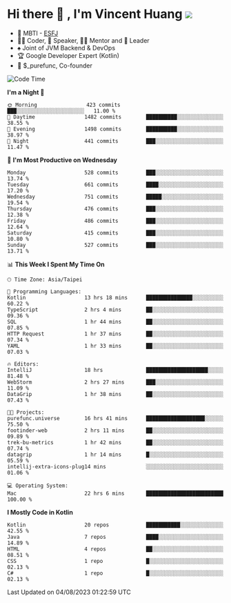 # Hi there 👋 , I'm Vincent Huang ![](https://komarev.com/ghpvc/?username=Jian-Min-Huang)
- 👀 MBTI - [ESFJ](https://www.16personalities.com/esfj-personality)
- 👨‍💻 Coder, 🎤 Speaker, 👨‍🏫 Mentor and 🚀 Leader
- ♠️ Joint of JVM Backend & DevOps
- 🏆 Google Developer Expert (Kotlin)
- 💼 $_purefunc, Co-founder

<!--START_SECTION:waka-->
![Code Time](http://img.shields.io/badge/Code%20Time-2%2C380%20hrs%2025%20mins-blue)

**I'm a Night 🦉** 

```text
🌞 Morning                423 commits         ███░░░░░░░░░░░░░░░░░░░░░░   11.00 % 
🌆 Daytime                1482 commits        ██████████░░░░░░░░░░░░░░░   38.55 % 
🌃 Evening                1498 commits        ██████████░░░░░░░░░░░░░░░   38.97 % 
🌙 Night                  441 commits         ███░░░░░░░░░░░░░░░░░░░░░░   11.47 % 
```
📅 **I'm Most Productive on Wednesday** 

```text
Monday                   528 commits         ███░░░░░░░░░░░░░░░░░░░░░░   13.74 % 
Tuesday                  661 commits         ████░░░░░░░░░░░░░░░░░░░░░   17.20 % 
Wednesday                751 commits         █████░░░░░░░░░░░░░░░░░░░░   19.54 % 
Thursday                 476 commits         ███░░░░░░░░░░░░░░░░░░░░░░   12.38 % 
Friday                   486 commits         ███░░░░░░░░░░░░░░░░░░░░░░   12.64 % 
Saturday                 415 commits         ███░░░░░░░░░░░░░░░░░░░░░░   10.80 % 
Sunday                   527 commits         ███░░░░░░░░░░░░░░░░░░░░░░   13.71 % 
```


📊 **This Week I Spent My Time On** 

```text
🕑︎ Time Zone: Asia/Taipei

💬 Programming Languages: 
Kotlin                   13 hrs 18 mins      ███████████████░░░░░░░░░░   60.22 % 
TypeScript               2 hrs 4 mins        ██░░░░░░░░░░░░░░░░░░░░░░░   09.36 % 
SQL                      1 hr 44 mins        ██░░░░░░░░░░░░░░░░░░░░░░░   07.85 % 
HTTP Request             1 hr 37 mins        ██░░░░░░░░░░░░░░░░░░░░░░░   07.34 % 
YAML                     1 hr 33 mins        ██░░░░░░░░░░░░░░░░░░░░░░░   07.03 % 

🔥 Editors: 
IntelliJ                 18 hrs              ████████████████████░░░░░   81.48 % 
WebStorm                 2 hrs 27 mins       ███░░░░░░░░░░░░░░░░░░░░░░   11.09 % 
DataGrip                 1 hr 38 mins        ██░░░░░░░░░░░░░░░░░░░░░░░   07.43 % 

🐱‍💻 Projects: 
purefunc.universe        16 hrs 41 mins      ███████████████████░░░░░░   75.50 % 
footinder-web            2 hrs 11 mins       ██░░░░░░░░░░░░░░░░░░░░░░░   09.89 % 
trek-bu-metrics          1 hr 42 mins        ██░░░░░░░░░░░░░░░░░░░░░░░   07.74 % 
datagrip                 1 hr 14 mins        █░░░░░░░░░░░░░░░░░░░░░░░░   05.59 % 
intellij-extra-icons-plug14 mins             ░░░░░░░░░░░░░░░░░░░░░░░░░   01.06 % 

💻 Operating System: 
Mac                      22 hrs 6 mins       █████████████████████████   100.00 % 
```

**I Mostly Code in Kotlin** 

```text
Kotlin                   20 repos            ███████████░░░░░░░░░░░░░░   42.55 % 
Java                     7 repos             ████░░░░░░░░░░░░░░░░░░░░░   14.89 % 
HTML                     4 repos             ██░░░░░░░░░░░░░░░░░░░░░░░   08.51 % 
CSS                      1 repo              █░░░░░░░░░░░░░░░░░░░░░░░░   02.13 % 
C#                       1 repo              █░░░░░░░░░░░░░░░░░░░░░░░░   02.13 % 
```




 Last Updated on 04/08/2023 01:22:59 UTC
<!--END_SECTION:waka-->
